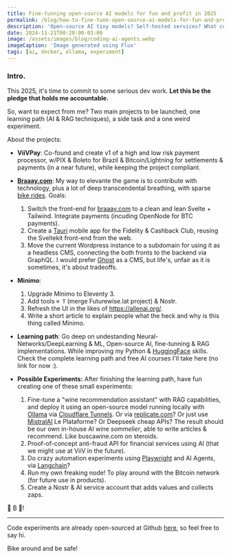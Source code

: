 ```yaml
---
title: Fine-tunning open-source AI models for fun and profit in 2025
permalink: /blog/how-to-fine-tune-open-source-ai-models-for-fun-and-profit/
description: 'Open-source AI tiny models? Self-hosted services? What could go wrong? 😈 A pledge for my 2025 dev experiments.'
date: 2024-11-21T00:20:00-03:00
image: /assets/images/blog/coding-ai-agents.webp
imageCaption: 'Image generated using Flux'
tags: [ai, docker, ollama, experiment]
---
```


### Intro.

This 2025, it's time to commit to some serious dev work.
**Let this be the pledge that holds me accountable.**

So, want to expect from me?
Two main projects to be launched, one learning path (AI & RAG techniques), a side task and a one weird experiment.

About the projects:

- **ViiVPay**: Co-found and create v1 of a high and low risk payment processor, w/PIX & Boleto for Brazil & Bitcoin/Lightning for settlements & payments (in a near future), while keeping the project compliant.
- **[Braaay.com](https://braaay.com)**: My way to elevante the game is to contribute with technology, plus a lot of deep transcendental breathing, with sparse [bike rides](/biking/). Goals:
    1. Switch the front-end for [braaay.com](https://braaay.com) to a clean and lean Svelte + Tailwind. Integrate payments (incuding OpenNode for BTC payments).
    2. Create a [Tauri](https://tauri.app/) mobile app for the Fidelity & Cashback Club, reusing the Sveltekit front-end from the web.
    3. Move the current Wordpress instance to a subdomain for using it as a headless CMS, connecting the both fronts to the backend via GraphQL.
       I would prefer [Ghost](https://ghost.org/) as a CMS, but life's, unfair as it is sometimes, it's about tradeoffs.
- **Minimo**:
    1. Upgrade Mínimo to Eleventy 3.
    2. Add tools `⌘ T` (merge Futurewise.lat project) & Nostr.
    3. Refresh the UI in the likes of https://allenai.org/.
    4. Write a short article to explain people what the heck and why is this thing called Mínimo.
- **Learning path**: Go deep on undestanding Neural-Networks/DeepLearning & ML, Open-source AI, fine-tunning & RAG implementations. While improving my Python & [HuggingFace](https://huggingface.co/minimo-io) skills. Check the complete learning path and free AI courses I'll take here (no link for now :).

- **Possible Experiments:** After finishing the learning path, have fun creating one of these small experiments:
    1. Fine-tune a "wine recommendation assistant" with RAG capabilities, and deploy it using an open-source model running locally with [Ollama](https://ollama.com/) via [Cloudflare Tunnels](https://developers.cloudflare.com/cloudflare-one/connections/connect-networks/). Or via [replicate.com](https://replicate.com/)? Or just use [MistralAI](https://mistral.ai/) Le Plataforme? Or Deepseek cheap APIs?
       The result should be our own in-house AI wine _sommelier_, able to write articles & recommend. Like buscawine.com on steroids.
    2. Proof-of-concept anti-fraud API for financial services using AI (that we might use at ViiV in the future).
    3. Do crazy automation experiments using [Playwright](https://playwright.dev/) and AI Agents, via [Langchain](https://www.langchain.com/)?
    4. Run my own freaking node! To play around with the Bitcoin network (for future use in products).
    5. Create a Nostr & AI service account that adds values and collects zaps.

🤖 ₿ 🚀!

---

Code experiments are already open-sourced at Github [here](https://github.com/minimo-io), so feel free to say hi.

Bike around and be safe!
